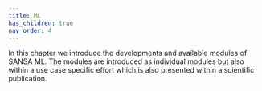 ```yaml
---
title: ML
has_children: true
nav_order: 4
---
```

In this chapter we introduce the developments and available modules of SANSA ML. The modules are introduced as individual modules but also within a use case specific effort which is also presented within a scientific publication. 
